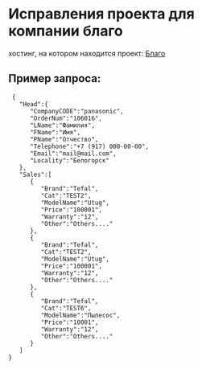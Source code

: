 # Исправления проекта для компании благо
 хостинг, на котором находится проект: [Благо](https://online.skblago.ru/panasonic/app.html)

## Пример запроса:
```
 {  
   "Head":{  
      "CompanyCODE":"panasonic",
      "OrderNum":"106016",
      "LName":"Фамилия",
      "FName":"Имя",
      "PName":"Отчество",
      "Telephone":"+7 (917) 000-00-00",
      "Email":"mail@mail.com",
      "Locality":"Белогорск"
   },
   "Sales":[  
      {  
         "Brand":"Tefal",
         "Cat":"TEST2",
         "ModelName":"Utug",
         "Price":"100001",
         "Warranty":"12",
         "Other":"Others...."
      },
      {  
         "Brand":"Tefal",
         "Cat":"TEST2",
         "ModelName":"Utug",
         "Price":"100001",
         "Warranty":"12",
         "Other":"Others...."
      },
      {  
         "Brand":"Tefal",
         "Cat":"TEST6",
         "ModelName":"Пылесос",
         "Price":"10001",
         "Warranty":"12",
         "Other":"Others...."
      }
   ]
}

```